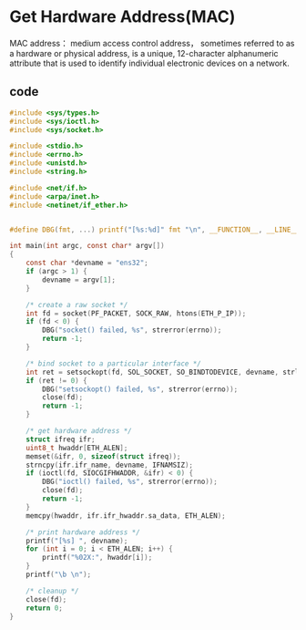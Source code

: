 # Get Hardware Address(MAC)

MAC address： medium access control address，
sometimes referred to as a hardware or physical address, 
is a unique, 12-character alphanumeric attribute that is used to identify individual electronic devices on a network.

## code

```c
#include <sys/types.h>
#include <sys/ioctl.h>
#include <sys/socket.h>

#include <stdio.h>
#include <errno.h>
#include <unistd.h>
#include <string.h>

#include <net/if.h>
#include <arpa/inet.h>
#include <netinet/if_ether.h>


#define DBG(fmt, ...) printf("[%s:%d]" fmt "\n", __FUNCTION__, __LINE__, ##__VA_ARGS__)

int main(int argc, const char* argv[])
{
    const char *devname = "ens32";
    if (argc > 1) {
        devname = argv[1];
    }

    /* create a raw socket */
    int fd = socket(PF_PACKET, SOCK_RAW, htons(ETH_P_IP));
    if (fd < 0) {
        DBG("socket() failed, %s", strerror(errno));
        return -1;
    }

    /* bind socket to a particular interface */
    int ret = setsockopt(fd, SOL_SOCKET, SO_BINDTODEVICE, devname, strlen(devname));
    if (ret != 0) {
        DBG("setsockopt() failed, %s", strerror(errno));
        close(fd);
        return -1;
    }

    /* get hardware address */
    struct ifreq ifr;
    uint8_t hwaddr[ETH_ALEN];
    memset(&ifr, 0, sizeof(struct ifreq));
    strncpy(ifr.ifr_name, devname, IFNAMSIZ);
    if (ioctl(fd, SIOCGIFHWADDR, &ifr) < 0) {
        DBG("ioctl() failed, %s", strerror(errno));
        close(fd);
        return -1;
    }
    memcpy(hwaddr, ifr.ifr_hwaddr.sa_data, ETH_ALEN);

    /* print hardware address */
    printf("[%s] ", devname);
    for (int i = 0; i < ETH_ALEN; i++) {
        printf("%02X:", hwaddr[i]);
    }
    printf("\b \n");

    /* cleanup */
    close(fd);
    return 0;
}
```
